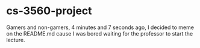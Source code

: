 # cs-3560-project

Gamers and non-gamers, 4 minutes and 7 seconds ago, I decided to meme on the README.md cause I was bored waiting for the professor to start the lecture.
